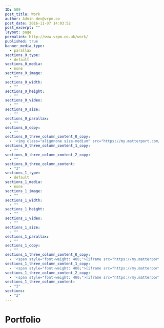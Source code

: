 ```yaml
---
ID: 509
post_title: Work
author: Admin dev@vrpm.co
post_date: 2016-11-07 14:03:52
post_excerpt: ""
layout: page
permalink: http://www.vrpm.co.uk/work/
published: true
banner_media_type:
  - parallax
sections_0_type:
  - default
sections_0_media:
  - none
sections_0_image:
  - ""
sections_0_width:
  - ""
sections_0_height:
  - ""
sections_0_video:
  - ""
sections_0_size:
  - ""
sections_0_parallax:
  - ""
sections_0_copy:
  - ""
sections_0_three_column_content_0_copy:
  - '<img class="alignnone size-medium" src="https://my.matterport.com/api/v1/player/models/HkunmoH8UAo/thumb" alt="" width="1920" height="1080" />'
sections_0_three_column_content_1_copy:
  - ""
sections_0_three_column_content_2_copy:
  - ""
sections_0_three_column_content:
  - "3"
sections_1_type:
  - default
sections_1_media:
  - none
sections_1_image:
  - ""
sections_1_width:
  - ""
sections_1_height:
  - ""
sections_1_video:
  - ""
sections_1_size:
  - ""
sections_1_parallax:
  - ""
sections_1_copy:
  - ""
sections_1_three_column_content_0_copy:
  - '<span style="font-weight: 400;">[iframe src="https://my.matterport.com/show/?m=HkunmoH8UAo" width="100%" height="500" scrolling="no" allowfullscreen="true"]</span>'
sections_1_three_column_content_1_copy:
  - '<span style="font-weight: 400;">[iframe src="https://my.matterport.com/show/?m=HkunmoH8UAo" width="100%" height="500" scrolling="no" allowfullscreen="true"]</span>'
sections_1_three_column_content_2_copy:
  - '<span style="font-weight: 400;">[iframe src="https://my.matterport.com/show/?m=HkunmoH8UAo" width="100%" height="500" scrolling="no" allowfullscreen="true"]</span>'
sections_1_three_column_content:
  - "3"
sections:
  - "2"
---
```

<h1>Portfolio</h1>